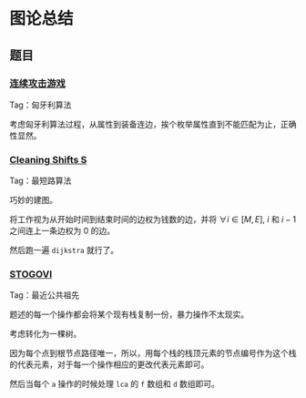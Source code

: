 # 图论总结

## 题目

### [连续攻击游戏](https://www.luogu.com.cn/problem/P1640)

Tag：匈牙利算法

考虑匈牙利算法过程，从属性到装备连边，挨个枚举属性直到不能匹配为止，正确性显然。

### [Cleaning Shifts S](https://www.luogu.com.cn/problem/P4644)

Tag：最短路算法

巧妙的建图。

将工作视为从开始时间到结束时间的边权为钱数的边，并将 $\forall i\in [M, E]$, $i$ 和 $i - 1$ 之间连上一条边权为 $0$ 的边。

然后跑一遍 `dijkstra` 就行了。

### [STOGOVI](https://www.luogu.com.cn/problem/P4810)

Tag：最近公共祖先

题述的每一个操作都会将某个现有栈复制一份，暴力操作不太现实。

考虑转化为一棵树。

因为每个点到根节点路径唯一，所以，用每个栈的栈顶元素的节点编号作为这个栈的代表元素，对于每一个操作相应的更改代表元素即可。

然后当每个 `a` 操作的时候处理 `lca` 的 `f` 数组和 `d` 数组即可。
